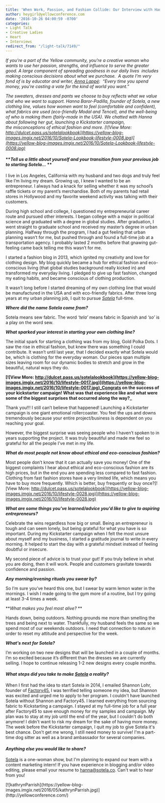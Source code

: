 ```yaml
---
title: 'When Work, Passion, and Fashion Collide: Our Interview with Hanna of Sotela'
author: heygirl@yellowconference.com
date: '2016-10-26 04:00:59 -0700'
categories:
- Light Talk
- Creative Ladies
- Heart
- Interviews
redirect_from: "/light-talk/7149/"
---
```


_If you're a part of the Yellow community, you're a creative woman who wants to use her passion, strengths, and influence to serve the greater good. A large component of spreading goodness in our daily lives  includes making conscious decisions about what we purchase.  A quote I'm very fond of is by educator and writer, [Anna Lappé](http://www.goodreads.com/author/show/116088.Anna_Lapp_):  “Every time you spend money, you're casting a vote for the kind of world you want.”_

_The sweaters, dresses and pants we choose to buy reflects what we value and who we want to support. Hanna Baror-Padilla, founder of Sotela, a new clothing line, values how women want to feel (comfortable and confident), what fabrics are used (eco-friendly Modal and Tencel), and the well-being of who is making them (fairly-made in the USA). We chatted with Hanna about following her gut, launching a Kickstarter campaign, the misconceptions of ethical fashion and more. [![View More: http://dulcet.pass.us/sotelalookbook](https://yellow-blog-images.imgix.net/2016/10/Sotela-Lookbook-lifestyle-0008.jpg)](https://yellow-blog-images.imgix.net/2016/10/Sotela-Lookbook-lifestyle-0008.jpg)_

#### **_Tell us a little about yourself and your transition from your previous job to starting Sotela..._ **

I live in Los Angeles, California with my husband and two dogs and truly feel like I’m living my dream. Growing up, I knew I wanted to be an entrepreneur. I always had a knack for selling whether it was my school’s raffle tickets or my parent’s merchandise. Both of my parents had retail stores in Hollywood and my favorite weekend activity was talking with their customers.

During high school and college, I questioned my entrepreneurial career route and pursued other interests. I began college with a major in political science and graduated with a degree in global studies. After graduation, I went straight to graduate school and received my master’s degree in urban planning. Halfway through the program, I had a gut feeling that urban planning wasn’t for me, but pushed through and found a full-time job at a transportation agency. I probably lasted 2 months before that gnawing gut-feeling came back telling me this wasn’t for me.

I started a fashion blog in 2013, which ignited my creativity and love for clothing design. My blog quickly became a hub for ethical fashion and eco-conscious living (that global studies background really kicked in) and transformed my everyday living. I pledged to give up fast fashion, changed my eating habits, and became conscious of clothing production.

It wasn’t long before I started dreaming of my own clothing line that would be manufactured in the USA and with eco-friendly fabrics. After three long years at my urban planning job, I quit to pursue _[Sotela](https://sotela.co/)_ full-time.

_**Where did the name Sotela come from?**_

Sotela means sew fabric. The word _‘tela’_ means fabric in Spanish and _‘so’_ is a play on the word sew.

_**What sparked your interest in starting your own clothing line?**_

The initial spark for starting a clothing was from my blog, Gold Polka Dots. I saw the rise in ethical fashion, but knew there was something I could contribute. It wasn’t until last year, that I decided exactly what Sotela would be, which is clothing for the everyday woman. Our pieces span multiple sizes leaving room for our dynamic bodies to stretch and grow in the beautiful, natural ways they do. 

**[![View More: http://dulcet.pass.us/sotelalookbook](https://yellow-blog-images.imgix.net/2016/10/lifestyle-0017.jpg)](https://yellow-blog-images.imgix.net/2016/10/lifestyle-0017.jpg)_Congrats on the success of your kickstarter campaign! What was that experience like and what were some of the biggest surprises that occurred along the way?_**

Thank you!!! I still can’t believe that happened! Launching a Kickstarter campaign is one giant emotional rollercoaster. You feel the ups and downs tremendously because your entire project/business is dependent on you reaching your goal.

However, the biggest surprise was seeing people who I haven’t spoken to in years supporting the project. It was truly beautiful and made me feel so grateful for all the people I’ve met in my life.

_**What do most people not know about ethical and eco-conscious fashion?**_

Most people don’t know that it can actually save you money! One of the biggest complaints I hear about ethical and eco-conscious fashion are its high prices, but in the end you are spending less compared to fast fashion. Clothing from fast fashion stores have a very limited life, which means you have to buy more frequently. Which is better, buy frequently or buy once?[![View More: http://dulcet.pass.us/sotelalookbook](https://yellow-blog-images.imgix.net/2016/10/lifestyle-0028.jpg)](https://yellow-blog-images.imgix.net/2016/10/lifestyle-0028.jpg)

_**What are some things you've learned/advice you'd like to give to aspiring entrepreneurs?**_

Celebrate the wins regardless how big or small. Being an entrepreneur is tough and can seem lonely, but being grateful for what you have is so important. During my Kickstarter campaign when I felt the most unsure about myself and my business, I started a gratitude journal to write in every morning. It helped to start the day with a grateful mindset instead of feeling doubtful or insecure.

My second piece of advice is to trust your gut! If you truly believe in what you are doing, then it will work. People and customers gravitate towards confidence and passion.

_**Any morning/evening rituals you swear by?**_

So I’m sure you’ve heard this one, but I swear by warm lemon water in the mornings. I wish I made going to the gym more of a routine, but I try going at least 3-4 times a week.

**_What makes you feel most alive?_ **

Hands down, being outdoors. Nothing grounds me more than smelling the trees and being next to water. Thankfully, my husband feels the same so we spend most of our weekends outdoors. I need that connection to nature in order to reset my attitude and perspective for the week.

_**What's next for Sotela?**_

I’m working on two new designs that will be launched in a couple of months. I’m so excited because it’s different than the dresses we are currently selling. I hope to continue releasing 1-2 new designs every couple months.

<div>

<div dir="ltr">

#### _What steps did you take to make [Sotela](https://sotela.co/) a reality?_

</div>

</div>

<div>

<div dir="ltr">

When I first had the idea to start Sotela in 2014, I emailed Shannon Lohr, founder of [Factory45.](http://factory45.co/) I was terrified telling someone my idea, but Shannon was excited and urged me to apply to her program. I couldn't have launched Sotela without Shannon and Factory45\. I learned everything from sourcing fabric to Kickstarting a campaign. I stayed at my full-time job for a full year after Factory45 to save enough money for my samples and campaign. My plan was to stay at my job until the end of the year, but I couldn't do both anymore! I didn't want to risk my dream for the sake of having more money. The week before the Kickstarter campaign, I quit my job to give Sotela it's best chance. Don't get me wrong, I still need money to survive! I'm a part-time dog sitter as well as a brand ambassador for several companies.

</div>

</div>

<div>

<div dir="ltr">

#### _Anything else you would like to share?_

[Sotela](https://sotela.co/) is a one-woman show, but I'm planning to expand our team with a content marketing intern! If you have experience in blogging and/or video editing, please email your resume to [hanna@sotela.co](mailto:hanna@sotela.co). Can't wait to hear from you!

<div>[![kathrynParrish](https://yellow-blog-images.imgix.net/2016/05/kathrynParrish.jpg)](http://yellowconference.com/)</div>

</div>

</div>
